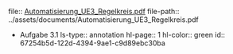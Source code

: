 file:: [Automatisierung_UE3_Regelkreis.pdf](../assets/documents/Automatisierung_UE3_Regelkreis.pdf)
file-path:: ../assets/documents/Automatisierung_UE3_Regelkreis.pdf

- Aufgabe 3.1
  ls-type:: annotation
  hl-page:: 1
  hl-color:: green
  id:: 67254b5d-122d-4394-9ae1-c9d89ebc30ba